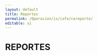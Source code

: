 ```yaml
---
layout: default
title: Reportes
permalink: /Operacion/is/cafe/careporte/
editable: si
---
```


# REPORTES

